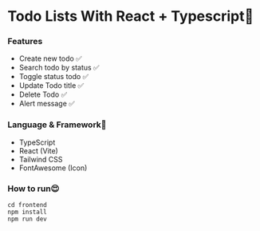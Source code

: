 # **Todo Lists With React + Typescript📝**

### Features

- Create new todo ✅
- Search todo by status ✅
- Toggle status todo ✅
- Update Todo title ✅
- Delete Todo ✅
- Alert message ✅

### **Language & Framework🥰**
- TypeScript
- React (Vite)
- Tailwind CSS
- FontAwesome (Icon)

### **How to run😍**

```
cd frontend
npm install
npm run dev
```
